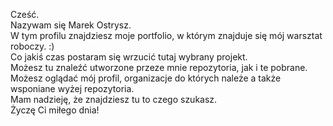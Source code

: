 Cześć.  
Nazywam się Marek Ostrysz.  
W tym profilu znajdziesz moje portfolio, w którym znajduje się mój warsztat roboczy. :)  
Co jakiś czas postaram się wrzucić tutaj wybrany projekt.  
Możesz tu znaleźć utworzone przeze mnie repozytoria, jak i te pobrane.  
Możesz oglądać mój profil, organizacje do których należe a także wsponiane wyżej repozytoria.  
Mam nadzieję, że znajdziesz tu to czego szukasz.  
Życzę Ci miłego dnia!  
